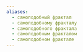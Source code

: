 ```yaml
---
aliases:
  - самоподобный фрактал
  - самоподобному фракталу
  - самоподобного фрактала
  - самоподобным фракталом
  - самоподобном фрактале
---
```


